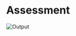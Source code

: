 # Assessment

![Output](https://user-images.githubusercontent.com/69253398/151224698-99419c97-3766-4bbd-9088-90a31cf1d3a2.png)


